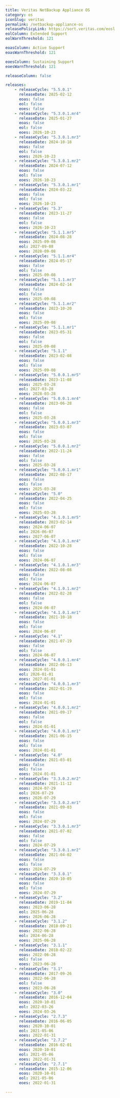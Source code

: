 ```yaml
---
title: Veritas NetBackup Appliance OS
category: os
iconSlug: veritas
permalink: /netbackup-appliance-os
releasePolicyLink: https://sort.veritas.com/eosl
eolColumn: Extended Support
eolWarnThreshold: 121

eoasColumn: Active Support
eoasWarnThreshold: 121

eoesColumn: Sustaining Support
eoesWarnThreshold: 121

releaseColumn: false

releases:
    - releaseCycle: "5.5.0.1"
      releaseDate: 2025-02-12
      eoas: false
      eol: false
      eoes: false
    - releaseCycle: "5.3.0.1.mr4"
      releaseDate: 2025-01-27
      eoas: false
      eol: false
      eoes: 2026-10-23
    - releaseCycle: "5.3.0.1.mr3"
      releaseDate: 2024-10-18
      eoas: false
      eol: false
      eoes: 2026-10-23
    - releaseCycle: "5.3.0.1.mr2"
      releaseDate: 2024-07-12
      eoas: false
      eol: false
      eoes: 2026-10-23
    - releaseCycle: "5.3.0.1.mr1"
      releaseDate: 2024-03-22
      eoas: false
      eol: false
      eoes: 2026-10-23
    - releaseCycle: "5.3"
      releaseDate: 2023-11-27
      eoas: false
      eol: false
      eoes: 2026-10-23
    - releaseCycle: "5.1.1.mr5"
      releaseDate: 2024-08-28
      eoas: 2025-09-08
      eol: 2027-09-08
      eoes: 2028-09-08
    - releaseCycle: "5.1.1.mr4"
      releaseDate: 2024-05-17
      eoas: false
      eol: false
      eoes: 2025-09-08
    - releaseCycle: "5.1.1.mr3"
      releaseDate: 2024-02-14
      eoas: false
      eol: false
      eoes: 2025-09-08
    - releaseCycle: "5.1.1.mr2"
      releaseDate: 2023-10-20
      eoas: false
      eol: false
      eoes: 2025-09-08
    - releaseCycle: "5.1.1.mr1"
      releaseDate: 2023-05-31
      eoas: false
      eol: false
      eoes: 2025-09-08
    - releaseCycle: "5.1.1"
      releaseDate: 2023-02-08
      eoas: false
      eol: false
      eoes: 2025-09-08
    - releaseCycle: "5.0.0.1.mr5"
      releaseDate: 2023-11-08
      eoas: 2025-03-28
      eol: 2027-03-28
      eoes: 2028-03-28
    - releaseCycle: "5.0.0.1.mr4"
      releaseDate: 2023-06-28
      eoas: false
      eol: false
      eoes: 2025-03-28
    - releaseCycle: "5.0.0.1.mr3"
      releaseDate: 2023-03-07
      eoas: false
      eol: false
      eoes: 2025-03-28
    - releaseCycle: "5.0.0.1.mr2"
      releaseDate: 2022-11-24
      eoas: false
      eol: false
      eoes: 2025-03-28
    - releaseCycle: "5.0.0.1.mr1"
      releaseDate: 2022-08-17
      eoas: false
      eol: false
      eoes: 2025-03-28
    - releaseCycle: "5.0"
      releaseDate: 2022-04-25
      eoas: false
      eol: false
      eoes: 2025-03-28
    - releaseCycle: "4.1.0.1.mr5"
      releaseDate: 2023-02-14
      eoas: 2024-06-07
      eol: 2026-06-07
      eoes: 2027-06-07
    - releaseCycle: "4.1.0.1.mr4"
      releaseDate: 2022-10-28
      eoas: false
      eol: false
      eoes: 2024-06-07  
    - releaseCycle: "4.1.0.1.mr3"
      releaseDate: 2022-08-08
      eoas: false
      eol: false
      eoes: 2024-06-07  
    - releaseCycle: "4.1.0.1.mr2"
      releaseDate: 2022-02-28
      eoas: false
      eol: false
      eoes: 2024-06-07  
    - releaseCycle: "4.1.0.1.mr1"
      releaseDate: 2021-10-18
      eoas: false
      eol: false
      eoes: 2024-06-07  
    - releaseCycle: "4.1"
      releaseDate: 2021-07-19
      eoas: false
      eol: false
      eoes: 2024-06-07  
    - releaseCycle: "4.0.0.1.mr4"
      releaseDate: 2022-06-13
      eoas: 2024-01-01
      eol: 2026-01-01
      eoes: 2027-01-01 
    - releaseCycle: "4.0.0.1.mr3"
      releaseDate: 2022-01-19
      eoas: false
      eol: false
      eoes: 2024-01-01 
    - releaseCycle: "4.0.0.1.mr2"
      releaseDate: 2021-09-17
      eoas: false
      eol: false
      eoes: 2024-01-01 
    - releaseCycle: "4.0.0.1.mr1"
      releaseDate: 2021-06-15
      eoas: false
      eol: false
      eoes: 2024-01-01 
    - releaseCycle: "4.0"
      releaseDate: 2021-03-01
      eoas: false
      eol: false
      eoes: 2024-01-01 
    - releaseCycle: "3.3.0.2.mr2"
      releaseDate: 2021-11-12
      eoas: 2024-07-29
      eol: 2026-07-29
      eoes: 2026-07-29 
    - releaseCycle: "3.3.0.2.mr1"
      releaseDate: 2021-09-03
      eoas: false
      eol: false
      eoes: 2024-07-29 
    - releaseCycle: "3.3.0.1.mr3"
      releaseDate: 2021-07-02
      eoas: false
      eol: false
      eoes: 2024-07-29 
    - releaseCycle: "3.3.0.1.mr2"
      releaseDate: 2021-04-02
      eoas: false
      eol: false
      eoes: 2024-07-29 
    - releaseCycle: "3.3.0.1"
      releaseDate: 2020-10-05
      eoas: false
      eol: false
      eoes: 2024-07-29 
    - releaseCycle: "3.2"
      releaseDate: 2019-11-04
      eoas: 2023-06-28
      eol: 2025-06-28
      eoes: 2026-06-28
    - releaseCycle: "3.1.2"
      releaseDate: 2018-09-21
      eoas: 2022-06-28
      eol: 2024-06-28
      eoes: 2025-06-28
    - releaseCycle: "3.1.1"
      releaseDate: 2018-02-22
      eoas: 2022-06-28
      eol: false
      eoes: 2023-06-28
    - releaseCycle: "3.1"
      releaseDate: 2017-09-26
      eoas: 2022-06-28
      eol: false
      eoes: 2023-06-28
    - releaseCycle: "3.0"
      releaseDate: 2016-12-04
      eoas: 2020-10-01
      eol: 2022-03-26
      eoes: 2024-03-26
    - releaseCycle: "2.7.3"
      releaseDate: 2016-06-05
      eoas: 2020-10-01
      eol: 2021-05-06
      eoes: 2022-01-31
    - releaseCycle: "2.7.2"
      releaseDate: 2016-02-01
      eoas: 2020-10-01
      eol: 2021-05-06
      eoes: 2022-01-31
    - releaseCycle: "2.7.1"
      releaseDate: 2015-12-06
      eoas: 2020-10-01
      eol: 2021-05-06
      eoes: 2022-01-31

---
```


